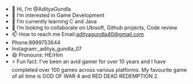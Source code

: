 - 👋 Hi, I’m @AdityaGundla
- 👀 I’m interested in Game Development
- 🌱 I’m currently learning C and Java
- 💞️ I’m looking to collaborate on Ubisoft, Github projects, Code review 
- 📫 How to reach me Email:adityagundla40@gmail.com
- Phone:8999753644
- Instagram:_aditya_gundla_07
- 😄 Pronouns: HE/Him
- ⚡ Fun fact: I've been an avid gamer for over 10 years and I have completed over 100 games across various platforms. My favourite game of all time is GOD OF WAR 4 and RED DEAD REDEMPTION 2.

<!---
Aditya178510/Aditya178510 is a ✨ special ✨ repository because its `README.md` (this file) appears on your GitHub profile.
You can click the Preview link to take a look at your changes.
--->
